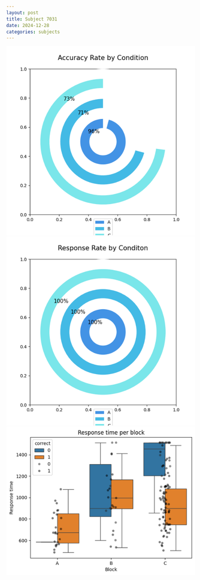 ```yaml
---
layout: post
title: Subject 7031
date: 2024-12-28
categories: subjects
---
```


![](data/7031/run-10/7031_accuracy_rate.png)
![](data/7031/run-10/7031_response_rate.png)
![](data/7031/run-10/7031_rt.png)

